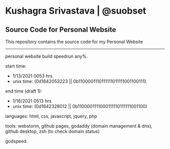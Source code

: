 # Kushagra Srivastava | @suobset

## Source Code for Personal Website

This repository contains the source code for my Personal Website 

<hr>

personal website build speedrun any%.

start time: 

* 1/13/2021 0053 hrs. 
* unix time: (0d1642053223 || 0b1100001110111111011111001100111).

end time (draft 1):

* 1/16/2021 0513 hrs
* unix time: (0d1642328012 || 0b1100001111000111110111111001100)

languages: html, css, javascript, jquery, php

tools: webstorm, github pages, godaddy (domain management & dns), github desktop, zsh (to check domain status)

godspeed.
<!--
###### hello. i'm kush.

This domain will act as my personal website and blog. Everything will be built from scratch. Until the website is done, this space (the README of this <a href="https://github.com/suobset/suobset.github.io">Github Repository</a>) will be used to host all blog posts. 
<hr>

## Espresso Depresso
##### 30th June, 2021
I have always wanted to tell stories. Well, technically they are a comprehensive evaluation of the present and future through my outlook, and other interesting things in the world: but for the sake of brevity, we will call them stories.

Showcasing creativity without the hindrance of a medium’s learning curve has always been a daunting task for me. So far I have always believed my creativity to lie in music, but as we have gone through numerous schools and professors, that facet of expression seems to have jumbled up beyond repair. Not that I am giving up on it, but it definitely has to take a pause as I am trying to find my place in the world (or in other words, surviving university).

And again, I have always wanted to tell stories. Much like how an essay reads, but interesting; inspired by YouTubers like Nick Robinson, Sabrina (Answer In Progress), Tom Scott, Miyuki (lifeasmiyuki), or Joana Ceddia (notice the range of genres).

<table class="image">
<caption align="bottom">Photography, on the other hand, has always been a medium of expression in which I have felt confident enough to even experiment with. Color corrected via “handwritten” code.</caption>
<tr><td><img src="assets/img/2021-06-30/photography.jpeg"></td></tr>
</table>

Turns out, I am not made for YouTube, big time. For one, I cannot speak in front of a camera. Moreover the editing skills needed to make a video interesting enough to watch is another aforementioned hindrance that I feel like I might end up procrastinating on, leading to yet another failed garage project. Let’s face it: my computers runs Visual Studio Code and a GPT-3 project 25 hours a day. Opening a video editor on top of that might just kill what’s supposed to get me through university.

The inspiration for this project comes from two main places: a need for a personal website (which will be coded by hand), and a feeling of awe from Adachi Yoshinori’s hobby website: Alf’s Room.

<table class="image">
<caption align="bottom">Still reminiscent of the early 90s Internet.</caption>
<tr><td><img src="assets/img/2021-06-30/alfRoom.png"></td></tr>
</table>

Mr. Yoshinori is a 51 year old resident of Japan who has been running Alf’s Room since 1996-ish. The website, which I first saw through a Nick Robinson video, consists of various “rooms” or pages that showcase different interests of Mr. Yoshinori. It ranges from his travel entries to specific interests, and goes beyond to even capturing insignificant details of his everyday life: such as the one time some plants disappeared from a train station. All these topics are presented by the website’s mascot: Alf. Each post has a discussion section and the like, and while witnessing it all (albeit, in Google translated Japanese to English), it struck that this concept is exactly what I needed. Stories, no matter how deep or insignificant, told through a perspective on a medium.

This is the medium, and this is my story. WIP, but getting there.
<hr>
-->